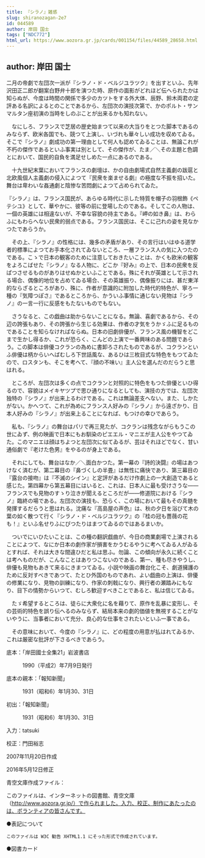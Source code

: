 ```yaml
---
title: 『シラノ』雑感
slug: shiranozagan-2e7
id: 044589
author: 岸田 国士
tags: ["NDC772"]
html_url: https://www.aozora.gr.jp/cards/001154/files/44589_28658.html
---
```


## author: 岸田 国士

二月の帝劇で左団次一派が『シラノ・ド・ベルジユラツク』を出すといふ、先年沢田正二郎が翻案白野弁十郎を演つた時、原作の面影がどれほど伝へられたかは知らぬが、今度は時間の関係で多少のカツトをする外大体、辰野、鈴木両君の定評ある名訳によるとのことであるから、左団次の演技次第で、かのポルト・サンマルタン座初演の当時をしのぶことが出来るかも知れない。

　なにしろ、フランスで芝居の歴史始まつて以来の大当りをとつた脚本であるのみならず、欧米各国でも、競つて上演し、いづれも華々しい成功を収めてゐる。そこで『シラノ』劇成功の第一理由として何人も認めてゐることは、無論これが不朽の傑作であるといふ事実は別として、その傑作が、たま／＼その主題と色調とにおいて、国民的自負を満足せしめた一点にあるのである。

　十九世紀末葉においてフランスの劇壇は、かの自由劇場式自然主義劇の跋扈と北欧風個人主義劇の侵入によつて『民衆を楽ませる劇』の極度な不振を招いた。舞台は卑わいな姦通劇と陰惨な苦悶劇によつて占められてゐた。

『シラノ』は、フランス国民が、あらゆる時代に示した特質を帽子の羽根飾《ペテシユ》として、華やかに、彼等の前に登場したのである。そしてこの人物は、一個の英雄には相違ないが、不幸な容貌の持主である。『岬の如き鼻』は、わらふにもわらへない民衆的弱点である。フランス国民は、そこに己れの姿を見なかつたであらうか。

　その上、『シラノ』の性格には、幾多の矛盾があり、その言行はいはゆる道学者的標準によつてお手本化されてゐないところ、一層フランス人の気に入つたのである。こゝで日本の観客のために注意しておきたいことは、かくも欧米の観客をよろこばせた『シラノ』なる人物に、どこか『好み』の上で、日本の民衆を反ぱつさせるものがありはせぬかといふことである。殊にそれが英雄として示される場合、偶像的地位を占めてゐる場合、その英雄振り、偶像振りには、甚だ東洋的ならざるところがあり、殊に、作者が意識的に附加した時代的特色が、寧ろ一種の『気障つぽさ』であるところから、かういふ事情に通じない見物は『シラノ』の一言一行に反感をもたないものでもない。

　さうなると、この戯曲は助からないことになる。無論、喜劇であるから、その辺の誇張もあり、その誇張から生じる効果は、作者の才気をうかゞふに足るものであることを知らなければならぬ。日本の旧劇俳優が、フランス風の機智をどこまで生かし得るか、これが恐らく、こんどの上演で一番興味のある問題であらう。この脚本は俳優コクランの為めに書卸ろされたものであるが、コクランといふ俳優は柄からいへばむしろ下世話風な、あるひは三枚目式な特色をもつてゐたので、ロスタンも、そこを考へて、『顔の不味い』主人公を選んだのだらうと思はれる。

　ところが、左団次は多くの点でコクランと対照的に特色をもつた俳優といひ得るので、容貌はメイキヤツプで思ひ通りになるとしても、演技の方では、左団次独特の『シラノ』が出来上るわけである。これは無論差支へない。また、しかたがない。かへつて、これが為めにフランス人好みの『シラノ』から遠ざかり、日本人好みの『シラノ』が出来上ることになれば、もつけの幸ひであらう。

　私も、『シラノ』の舞台はパリで再三見たが、コクランは残念ながらもうこの世にゐず、例の映画で日本にもお馴染のピエエル・マニエが主人公をやつてゐた。このマニエは顔はちよつと左団次に似てゐるが、芸はそれほどでなく、甘い通俗劇で『老けた色男』をやるのが身上である。

　それにしても、舞台はなか／＼面白かつた。第一幕の『詩的決闘』の場はあつけなく済むが、第二幕目の『鼻づくしの半畳』は無性に痛快であり、第三幕目の『露台の接吻』は『不滅のシイン』と定評があるだけ作劇上の一大創造であると感じた。第四幕から第五幕目にはいると、これは、日本人に最も受けさうな――フランスでも見物のすゝり泣きが聞えるところだが――修道院における『シラノ』臨終の場である。左団次の演技も、恐らく、この場において最もその真髄を発揮するだらうと思はれる。沈痛な『高島屋の声色』は、秋の夕日を浴びて木の葉の如く散つて行く『シラノ・ド・ベルジユラツク』の『桂の冠も薔薇の花も！』といふ名せりふにぴつたりはまつてゐるのではあるまいか。

　ついでにいひたいことは、この種の翻訳戯曲が、今日の商業劇場で上演されることによつて、なにか日本の劇作家が損害をかうむるやうに考へてゐる人がゐるとすれば、それは大きな間違ひだと私は思ふ。勿論、この傾向が永久に続くことは考へものだが、こんなことはありつこないのである、第一、種も尽きやうし、俳優も見物もあきて来るにきまつてゐる。小説や映画の舞台化こそ、劇道擁護のために反対すべきであつて、たとひ外国のものであれ、よい戯曲の上演は、俳優の修業になり、見物の訓練になり、作家の刺戟になり、興行者の瀬踏みにもなり、目下の情勢からいつて、むしろ歓迎すべきことであると、私は信じてゐる。

　たゞ希望するところは、徒らに大衆化に名を藉りて、原作を乱暴に変形し、その芸術的特色を誤り伝へるのみならず、結局本来の劇的価値を無視することがないやうに、当事者において充分、良心的な仕事をされたいといふ一事である。

　その意味において、今度の『シラノ』に、どの程度の用意が払はれてゐるか、これは厳密な批評が下さるべきであらう。













底本：「岸田國士全集21」岩波書店

　　　1990（平成2）年7月9日発行

底本の親本：「報知新聞」

　　　1931（昭和6）年1月30、31日

初出：「報知新聞」

　　　1931（昭和6）年1月30、31日

入力：tatsuki

校正：門田裕志

2007年11月20日作成

2016年5月12日修正

青空文庫作成ファイル：

このファイルは、インターネットの図書館、青空文庫（http://www.aozora.gr.jp/）で作られました。入力、校正、制作にあたったのは、ボランティアの皆さんです。











●表記について


	このファイルは W3C 勧告 XHTML1.1 にそった形式で作成されています。







●図書カード